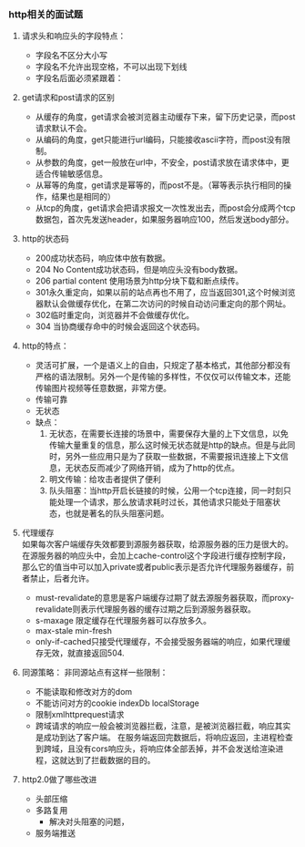 ### http相关的面试题
1. 请求头和响应头的字段特点：
   + 字段名不区分大小写
   + 字段名不允许出现空格，不可以出现下划线
   + 字段名后面必须紧跟着：

2. get请求和post请求的区别
   + 从缓存的角度，get请求会被浏览器主动缓存下来，留下历史记录，而post请求默认不会。
   + 从编码的角度，get只能进行url编码，只能接收ascii字符，而post没有限制。
   + 从参数的角度，get一般放在url中，不安全，post请求放在请求体中，更适合传输敏感信息。
   + 从幂等的角度，get请求是幂等的，而post不是。（幂等表示执行相同的操作，结果也是相同的）
   + 从tcp的角度，get请求会把请求报文一次性发出去，而post会分成两个tcp数据包，首次先发送header，如果服务器响应100，然后发送body部分。
3. http的状态码
   + 200成功状态码，响应体中放有数据。
   + 204 No Content成功状态码，但是响应头没有body数据。
   + 206 partial content 使用场景为http分块下载和断点续传。
   + 301永久重定向，如果以前的站点再也不用了，应当返回301,这个时候浏览器默认会做缓存优化，在第二次访问的时候自动访问重定向的那个网址。
   + 302临时重定向，浏览器并不会做缓存优化。
   + 304 当协商缓存命中的时候会返回这个状态码。
4. http的特点：
   + 灵活可扩展，一个是语义上的自由，只规定了基本格式，其他部分都没有严格的语法限制。另外一个是传输的多样性，不仅仅可以传输文本，还能传输图片视频等任意数据，非常方便。
   + 传输可靠
   + 无状态
   + 缺点：
      1. 无状态，在需要长连接的场景中，需要保存大量的上下文信息，以免传输大量重复的信息，那么这时候无状态就是http的缺点。但是与此同时，另外一些应用只是为了获取一些数据，不需要报讯连接上下文信息，无状态反而减少了网络开销，成为了http的优点。
      2. 明文传输：给攻击者提供了便利
      3. 队头阻塞：当http开启长链接的时候，公用一个tcp连接，同一时刻只能处理一个请求，那么放请求耗时过长，其他请求只能处于阻塞状态，也就是著名的队头阻塞问题。
5. 代理缓存<br/>
   如果每次客户端缓存失效都要到源服务器获取，给源服务器的压力是很大的。
   在源服务器的响应头中，会加上cache-control这个字段进行缓存控制字段，那么它的值当中可以加入private或者public表示是否允许代理服务器缓存，前者禁止，后者允许。
   + must-revalidate的意思是客户端缓存过期了就去源服务器获取，而proxy-revalidate则表示代理服务器的缓存过期之后到源服务器获取。
   + s-maxage  限定缓存在代理服务器可以存放多久。
   + max-stale min-fresh
   + only-if-cached只接受代理缓存，不会接受服务器端的响应，如果代理缓存无效，就直接返回504.
6. 同源策略：
   非同源站点有这样一些限制：
      + 不能读取和修改对方的dom
      + 不能访问对方的cookie indexDb localStorage
      + 限制xmlhttprequest请求
    + 跨域请求的响应一般会被浏览器拦截，注意，是被浏览器拦截，响应其实是成功到达了客户端。
    在服务端返回完数据后，将响应返回，主进程检查到跨域，且没有cors响应头，将响应体全部丢掉，并不会发送给渲染进程，这就达到了拦截数据的目的。
7. http2.0做了哪些改进
   + 头部压缩
   + 多路复用
      + 解决对头阻塞的问题，
   + 服务端推送